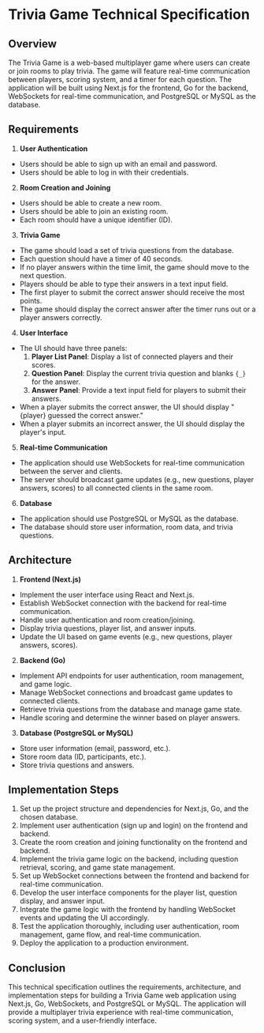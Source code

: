 # Trivia Game Technical Specification

## Overview
The Trivia Game is a web-based multiplayer game where users can create or join rooms to play trivia. The game will feature real-time communication between players, scoring system, and a timer for each question. The application will be built using Next.js for the frontend, Go for the backend, WebSockets for real-time communication, and PostgreSQL or MySQL as the database.

## Requirements
1. **User Authentication**
  - Users should be able to sign up with an email and password.
  - Users should be able to log in with their credentials.

2. **Room Creation and Joining**
  - Users should be able to create a new room.
  - Users should be able to join an existing room.
  - Each room should have a unique identifier (ID).

3. **Trivia Game**
  - The game should load a set of trivia questions from the database.
  - Each question should have a timer of 40 seconds.
  - If no player answers within the time limit, the game should move to the next question.
  - Players should be able to type their answers in a text input field.
  - The first player to submit the correct answer should receive the most points.
  - The game should display the correct answer after the timer runs out or a player answers correctly.

4. **User Interface**
  - The UI should have three panels:
    1. **Player List Panel**: Display a list of connected players and their scores.
    2. **Question Panel**: Display the current trivia question and blanks `{_}` for the answer.
    3. **Answer Panel**: Provide a text input field for players to submit their answers.
  - When a player submits the correct answer, the UI should display "{player} guessed the correct answer."
  - When a player submits an incorrect answer, the UI should display the player's input.

5. **Real-time Communication**
  - The application should use WebSockets for real-time communication between the server and clients.
  - The server should broadcast game updates (e.g., new questions, player answers, scores) to all connected clients in the same room.

6. **Database**
  - The application should use PostgreSQL or MySQL as the database.
  - The database should store user information, room data, and trivia questions.

## Architecture
1. **Frontend (Next.js)**
  - Implement the user interface using React and Next.js.
  - Establish WebSocket connection with the backend for real-time communication.
  - Handle user authentication and room creation/joining.
  - Display trivia questions, player list, and answer inputs.
  - Update the UI based on game events (e.g., new questions, player answers, scores).

2. **Backend (Go)**
  - Implement API endpoints for user authentication, room management, and game logic.
  - Manage WebSocket connections and broadcast game updates to connected clients.
  - Retrieve trivia questions from the database and manage game state.
  - Handle scoring and determine the winner based on player answers.

3. **Database (PostgreSQL or MySQL)**
  - Store user information (email, password, etc.).
  - Store room data (ID, participants, etc.).
  - Store trivia questions and answers.

## Implementation Steps
1. Set up the project structure and dependencies for Next.js, Go, and the chosen database.
2. Implement user authentication (sign up and login) on the frontend and backend.
3. Create the room creation and joining functionality on the frontend and backend.
4. Implement the trivia game logic on the backend, including question retrieval, scoring, and game state management.
5. Set up WebSocket connections between the frontend and backend for real-time communication.
6. Develop the user interface components for the player list, question display, and answer input.
7. Integrate the game logic with the frontend by handling WebSocket events and updating the UI accordingly.
8. Test the application thoroughly, including user authentication, room management, game flow, and real-time communication.
9. Deploy the application to a production environment.

## Conclusion
This technical specification outlines the requirements, architecture, and implementation steps for building a Trivia Game web application using Next.js, Go, WebSockets, and PostgreSQL or MySQL. The application will provide a multiplayer trivia experience with real-time communication, scoring system, and a user-friendly interface.
